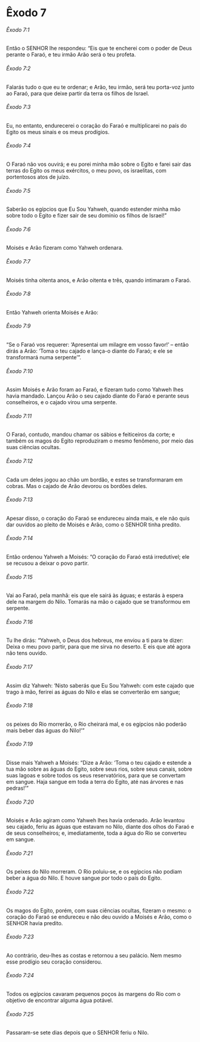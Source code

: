 # Êxodo 7

###### Êxodo 7:1

Então o SENHOR lhe respondeu: “Eis que te encherei com o poder de Deus perante o Faraó, e teu irmão Arão será o teu profeta.

###### Êxodo 7:2

Falarás tudo o que eu te ordenar; e Arão, teu irmão, será teu porta-voz junto ao Faraó, para que deixe partir da terra os filhos de Israel.

###### Êxodo 7:3

Eu, no entanto, endurecerei o coração do Faraó e multiplicarei no país do Egito os meus sinais e os meus prodígios.

###### Êxodo 7:4

O Faraó não vos ouvirá; e eu porei minha mão sobre o Egito e farei sair das terras do Egito os meus exércitos, o meu povo, os israelitas, com portentosos atos de juízo.

###### Êxodo 7:5

Saberão os egípcios que Eu Sou Yahweh, quando estender minha mão sobre todo o Egito e fizer sair de seu domínio os filhos de Israel!”

###### Êxodo 7:6

Moisés e Arão fizeram como Yahweh ordenara.

###### Êxodo 7:7

Moisés tinha oitenta anos, e Arão oitenta e três, quando intimaram o Faraó.

###### Êxodo 7:8

Então Yahweh orienta Moisés e Arão:

###### Êxodo 7:9

“Se o Faraó vos requerer: ‘Apresentai um milagre em vosso favor!’ – então dirás a Arão: ‘Toma o teu cajado e lança-o diante do Faraó; e ele se transformará numa serpente’”.

###### Êxodo 7:10

Assim Moisés e Arão foram ao Faraó, e fizeram tudo como Yahweh lhes havia mandado. Lançou Arão o seu cajado diante do Faraó e perante seus conselheiros, e o cajado virou uma serpente.

###### Êxodo 7:11

O Faraó, contudo, mandou chamar os sábios e feiticeiros da corte; e também os magos do Egito reproduziram o mesmo fenômeno, por meio das suas ciências ocultas.

###### Êxodo 7:12

Cada um deles jogou ao chão um bordão, e estes se transformaram em cobras. Mas o cajado de Arão devorou os bordões deles.

###### Êxodo 7:13

Apesar disso, o coração do Faraó se endureceu ainda mais, e ele não quis dar ouvidos ao pleito de Moisés e Arão, como o SENHOR tinha predito.

###### Êxodo 7:14

Então ordenou Yahweh a Moisés: “O coração do Faraó está irredutível; ele se recusou a deixar o povo partir.

###### Êxodo 7:15

Vai ao Faraó, pela manhã: eis que ele sairá às águas; e estarás à espera dele na margem do Nilo. Tomarás na mão o cajado que se transformou em serpente.

###### Êxodo 7:16

Tu lhe dirás: “Yahweh, o Deus dos hebreus, me enviou a ti para te dizer: Deixa o meu povo partir, para que me sirva no deserto. E eis que até agora não tens ouvido.

###### Êxodo 7:17

Assim diz Yahweh: ‘Nisto saberás que Eu Sou Yahweh: com este cajado que trago à mão, ferirei as águas do Nilo e elas se converterão em sangue;

###### Êxodo 7:18

os peixes do Rio morrerão, o Rio cheirará mal, e os egípcios não poderão mais beber das águas do Nilo!’”

###### Êxodo 7:19

Disse mais Yahweh a Moisés: “Dize a Arão: ‘Toma o teu cajado e estende a tua mão sobre as águas do Egito, sobre seus rios, sobre seus canais, sobre suas lagoas e sobre todos os seus reservatórios, para que se convertam em sangue. Haja sangue em toda a terra do Egito, até nas árvores e nas pedras!’”

###### Êxodo 7:20

Moisés e Arão agiram como Yahweh lhes havia ordenado. Arão levantou seu cajado, feriu as águas que estavam no Nilo, diante dos olhos do Faraó e de seus conselheiros; e, imediatamente, toda a água do Rio se converteu em sangue.

###### Êxodo 7:21

Os peixes do Nilo morreram. O Rio poluiu-se, e os egípcios não podiam beber a água do Nilo. E houve sangue por todo o país do Egito.

###### Êxodo 7:22

Os magos do Egito, porém, com suas ciências ocultas, fizeram o mesmo: o coração do Faraó se endureceu e não deu ouvido a Moisés e Arão, como o SENHOR havia predito.

###### Êxodo 7:23

Ao contrário, deu-lhes as costas e retornou a seu palácio. Nem mesmo esse prodígio seu coração considerou.

###### Êxodo 7:24

Todos os egípcios cavaram pequenos poços às margens do Rio com o objetivo de encontrar alguma água potável.

###### Êxodo 7:25

Passaram-se sete dias depois que o SENHOR feriu o Nilo.

